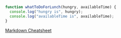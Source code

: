 ```javascript 
function whatToDoForLunch(hungry, availableTime) {
  console.log("hungry is", hungry);
  console.log("availableTime is", availableTime);
}
```

[Markdown Cheatsheet](https://github.com/adam-p/markdown-here/wiki/Markdown-Cheatsheet)